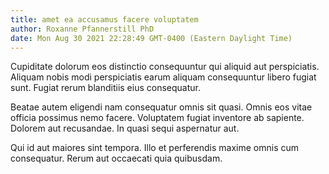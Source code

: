 ```yaml
---
title: amet ea accusamus facere voluptatem
author: Roxanne Pfannerstill PhD
date: Mon Aug 30 2021 22:28:49 GMT-0400 (Eastern Daylight Time)
---
```

Cupiditate dolorum eos distinctio consequuntur qui aliquid aut perspiciatis. Aliquam nobis modi perspiciatis earum aliquam consequuntur libero fugiat sunt. Fugiat rerum blanditiis eius consequatur.

 Beatae autem eligendi nam consequatur omnis sit quasi. Omnis eos vitae officia possimus nemo facere. Voluptatem fugiat inventore ab sapiente. Dolorem aut recusandae. In quasi sequi aspernatur aut.

 Qui id aut maiores sint tempora. Illo et perferendis maxime omnis cum consequatur. Rerum aut occaecati quia quibusdam.